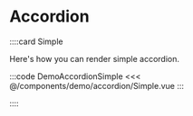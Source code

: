 # Accordion

::::card Simple

Here's how you can render simple accordion.

:::code DemoAccordionSimple
<<< @/components/demo/accordion/Simple.vue
:::

::::

